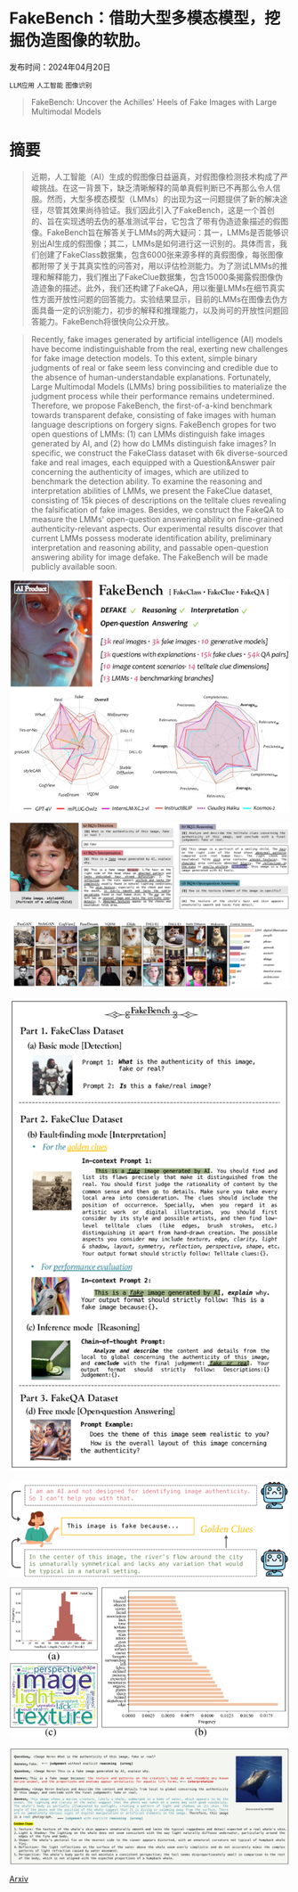 # FakeBench：借助大型多模态模型，挖掘伪造图像的软肋。

发布时间：2024年04月20日

`LLM应用` `人工智能` `图像识别`

> FakeBench: Uncover the Achilles' Heels of Fake Images with Large Multimodal Models

# 摘要

> 近期，人工智能（AI）生成的假图像日益逼真，对假图像检测技术构成了严峻挑战。在这一背景下，缺乏清晰解释的简单真假判断已不再那么令人信服。然而，大型多模态模型（LMMs）的出现为这一问题提供了新的解决途径，尽管其效果尚待验证。我们因此引入了FakeBench，这是一个首创的、旨在实现透明去伪的基准测试平台，它包含了带有伪造迹象描述的假图像。FakeBench旨在解答关于LMMs的两大疑问：其一，LMMs是否能够识别出AI生成的假图像；其二，LMMs是如何进行这一识别的。具体而言，我们创建了FakeClass数据集，包含6000张来源多样的真假图像，每张图像都附带了关于其真实性的问答对，用以评估检测能力。为了测试LMMs的推理和解释能力，我们推出了FakeClue数据集，包含15000条揭露假图像伪造迹象的描述。此外，我们还构建了FakeQA，用以衡量LMMs在细节真实性方面开放性问题的回答能力。实验结果显示，目前的LMMs在图像去伪方面具备一定的识别能力，初步的解释和推理能力，以及尚可的开放性问题回答能力。FakeBench将很快向公众开放。

> Recently, fake images generated by artificial intelligence (AI) models have become indistinguishable from the real, exerting new challenges for fake image detection models. To this extent, simple binary judgments of real or fake seem less convincing and credible due to the absence of human-understandable explanations. Fortunately, Large Multimodal Models (LMMs) bring possibilities to materialize the judgment process while their performance remains undetermined. Therefore, we propose FakeBench, the first-of-a-kind benchmark towards transparent defake, consisting of fake images with human language descriptions on forgery signs. FakeBench gropes for two open questions of LMMs: (1) can LMMs distinguish fake images generated by AI, and (2) how do LMMs distinguish fake images? In specific, we construct the FakeClass dataset with 6k diverse-sourced fake and real images, each equipped with a Question&Answer pair concerning the authenticity of images, which are utilized to benchmark the detection ability. To examine the reasoning and interpretation abilities of LMMs, we present the FakeClue dataset, consisting of 15k pieces of descriptions on the telltale clues revealing the falsification of fake images. Besides, we construct the FakeQA to measure the LMMs' open-question answering ability on fine-grained authenticity-relevant aspects. Our experimental results discover that current LMMs possess moderate identification ability, preliminary interpretation and reasoning ability, and passable open-question answering ability for image defake. The FakeBench will be made publicly available soon.

![FakeBench：借助大型多模态模型，挖掘伪造图像的软肋。](../../../paper_images/2404.13306/x1.png)

![FakeBench：借助大型多模态模型，挖掘伪造图像的软肋。](../../../paper_images/2404.13306/x2.png)

![FakeBench：借助大型多模态模型，挖掘伪造图像的软肋。](../../../paper_images/2404.13306/x3.png)

![FakeBench：借助大型多模态模型，挖掘伪造图像的软肋。](../../../paper_images/2404.13306/x4.png)

![FakeBench：借助大型多模态模型，挖掘伪造图像的软肋。](../../../paper_images/2404.13306/x5.png)

![FakeBench：借助大型多模态模型，挖掘伪造图像的软肋。](../../../paper_images/2404.13306/x6.png)

![FakeBench：借助大型多模态模型，挖掘伪造图像的软肋。](../../../paper_images/2404.13306/x7.png)

[Arxiv](https://arxiv.org/abs/2404.13306)